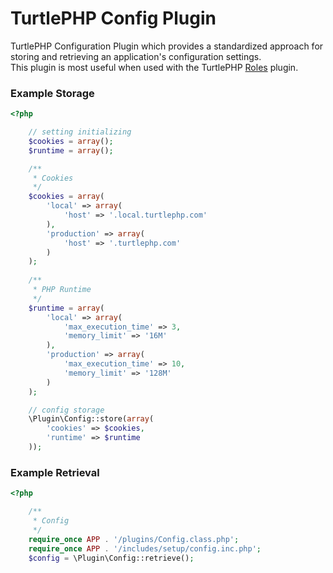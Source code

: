 TurtlePHP Config Plugin
===
TurtlePHP Configuration Plugin which provides a standardized approach for
storing and retrieving an application&#039;s configuration settings.  
This plugin is most useful when used with the TurtlePHP
[Roles](https://github.com/onassar/TurtlePHP-RolesPlugin) plugin.


### Example Storage
``` php
<?php

    // setting initializing
    $cookies = array();
    $runtime = array();

    /**
     * Cookies
     */
    $cookies = array(
        'local' => array(
            'host' => '.local.turtlephp.com'
        ),
        'production' => array(
            'host' => '.turtlephp.com'
        )
    );
    
    /**
     * PHP Runtime
     */
    $runtime = array(
        'local' => array(
            'max_execution_time' => 3,
            'memory_limit' => '16M'
        ),
        'production' => array(
            'max_execution_time' => 10,
            'memory_limit' => '128M'
        )
    );

    // config storage
    \Plugin\Config::store(array(
        'cookies' => $cookies,
        'runtime' => $runtime
    ));

```

### Example Retrieval
``` php
<?php

    /**
     * Config
     */
    require_once APP . '/plugins/Config.class.php';
    require_once APP . '/includes/setup/config.inc.php';
    $config = \Plugin\Config::retrieve();

```
